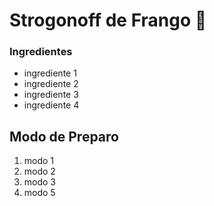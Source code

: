 # Strogonoff de Frango :chicken:

### Ingredientes

- ingrediente 1
- ingrediente 2
- ingrediente 3
- ingrediente 4

## Modo de Preparo

1. modo 1
1. modo 2
1. modo 3
1. modo 5








